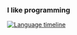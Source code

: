 ### I like programming

<!--
**akazukin5151/akazukin5151** is a ✨ _special_ ✨ repository because its `README.md` (this file) appears on your GitHub profile.

Here are some ideas to get you started:

- 🔭 I’m currently working on ...
- 🌱 I’m currently learning ...
- 👯 I’m looking to collaborate on ...
- 🤔 I’m looking for help with ...
- 💬 Ask me about ...
- 📫 How to reach me: ...
- 😄 Pronouns: ...
- ⚡ Fun fact: ...
-->

[![Language timeline](https://github-readme-stats-2p27g2hx8-akazukin5151.vercel.app/api/top-langs/?username=akazukin5151&custom_title=Language%20timeline)](https://github-readme-stats-2p27g2hx8-akazukin5151.vercel.app/api/top-langs/?username=akazukin5151&custom_title=Language%20timeline)

